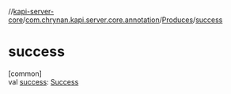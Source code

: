 //[kapi-server-core](../../../index.md)/[com.chrynan.kapi.server.core.annotation](../index.md)/[Produces](index.md)/[success](success.md)

# success

[common]\
val [success](success.md): [Success](../-success/index.md)
